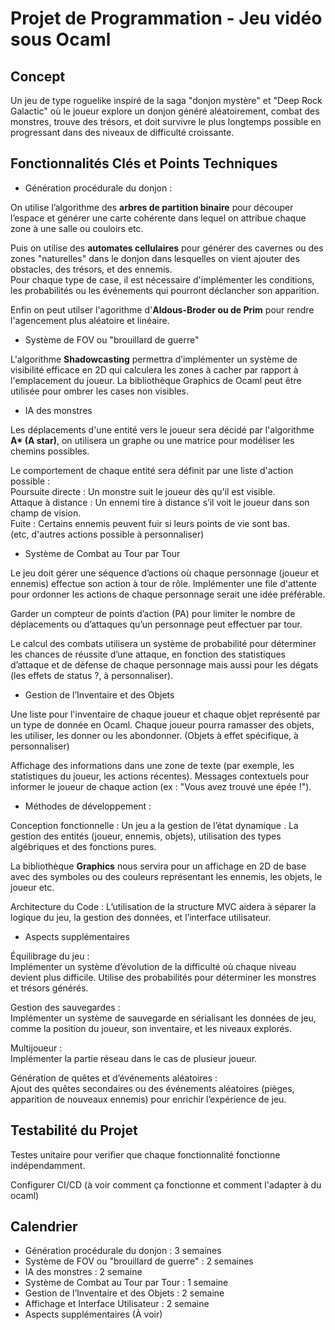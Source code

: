 # Projet de Programmation - Jeu vidéo sous Ocaml

## Concept

Un jeu de type roguelike inspiré de la saga "donjon mystère" et "Deep Rock Galactic" où le joueur explore un donjon généré aléatoirement, combat des monstres, trouve des trésors, et doit survivre le plus longtemps possible en progressant dans des niveaux de difficulté croissante.

## Fonctionnalités Clés et Points Techniques

- Génération procédurale du donjon :

On utilise l’algorithme des **arbres de partition binaire** pour découper l’espace et générer une carte cohérente dans lequel on attribue chaque zone à une salle ou couloirs etc.

Puis on utilise des **automates cellulaires** pour générer des cavernes ou des zones "naturelles" dans le donjon dans lesquelles on vient ajouter des obstacles, des trésors, et des ennemis.\
Pour chaque type de case, il est nécessaire d'implémenter les conditions, les probabilités ou les événements qui pourront déclancher son apparition.

Enfin on peut utilser l'agorithme d'**Aldous-Broder ou de Prim** pour rendre l'agencement plus aléatoire et linéaire.

<!--
-Structure des données du donjon
Le donjon peut être représenté comme une matrice 2D de cases, chaque case représentant un type de terrain (sol, mur, porte, etc.).
type cell = Wall | Floor | Door | Monster of int | Treasure of int
 -->

- Système de FOV ou "brouillard de guerre"

L'algorithme **Shadowcasting** permettra d’implémenter un système de visibilité efficace en 2D qui calculera les zones à cacher par rapport à l'emplacement du joueur.
La bibliothèque Graphics de Ocaml peut être utilisée pour ombrer les cases non visibles.

- IA des monstres

Les déplacements d'une entité vers le joueur sera décidé par l'algorithme **A\* (A star)**, on utilisera un graphe ou une matrice pour modéliser les chemins possibles.

Le comportement de chaque entité sera définit par une liste d'action possible :\
Poursuite directe : Un monstre suit le joueur dès qu'il est visible.\
Attaque à distance : Un ennemi tire à distance s’il voit le joueur dans son champ de vision.\
Fuite : Certains ennemis peuvent fuir si leurs points de vie sont bas.\
(etc, d'autres actions possible à personnaliser)

<!-- -Organisation du code IA
Modéliser les comportements sous forme de fonctions OCaml indépendantes pour chaque type d’ennemi. Cela rend le système de comportement plus facilement extensible. -->

- Système de Combat au Tour par Tour

Le jeu doit gérer une séquence d’actions où chaque personnage (joueur et ennemis) effectue son action à tour de rôle. Implémenter une file d'attente pour ordonner les actions de chaque personnage serait une idée préférable.

Garder un compteur de points d’action (PA) pour limiter le nombre de déplacements ou d’attaques qu’un personnage peut effectuer par tour.

Le calcul des combats utilisera un système de probabilité pour déterminer les chances de réussite d’une attaque, en fonction des statistiques d’attaque et de défense de chaque personnage mais aussi pour les dégats (les effets de status ?, à personnaliser).

- Gestion de l’Inventaire et des Objets

Une liste pour l'inventaire de chaque joueur et chaque objet représenté par un type de donnée en Ocaml.
Chaque joueur pourra ramasser des objets, les utiliser, les donner ou les abondonner.
(Objets à effet spécifique, à personnaliser)

Affichage des informations dans une zone de texte (par exemple, les statistiques du joueur, les actions récentes).
Messages contextuels pour informer le joueur de chaque action (ex : "Vous avez trouvé une épée !").

- Méthodes de développement :

Conception fonctionnelle : Un jeu a la gestion de l’état dynamique . La gestion des entités (joueur, ennemis, objets), utilisation des types algébriques et des fonctions pures.

La bibliothèque **Graphics** nous servira pour un affichage en 2D de base avec des symboles ou des couleurs représentant les ennemis, les objets, le joueur etc.

Architecture du Code : L’utilisation de la structure MVC aidera à séparer la logique du jeu, la gestion des données, et l’interface utilisateur.

- Aspects supplémentaires

Équilibrage du jeu :\
Implémenter un système d’évolution de la difficulté où chaque niveau devient plus difficile. Utilise des probabilités pour déterminer les monstres et trésors générés.

Gestion des sauvegardes :\
Implémenter un système de sauvegarde en sérialisant les données de jeu, comme la position du joueur, son inventaire, et les niveaux explorés.

Multijoueur :\
Implémenter la partie réseau dans le cas de plusieur joueur.

Génération de quêtes et d’événements aléatoires :\
Ajout des quêtes secondaires ou des événements aléatoires (pièges, apparition de nouveaux ennemis) pour enrichir l’expérience de jeu.

## Testabilité du Projet

Testes unitaire pour verifier que chaque fonctionnalité fonctionne indépendamment.

Configurer CI/CD (à voir comment ça fonctionne et comment l'adapter à du ocaml)

## Calendrier

- Génération procédurale du donjon : 3 semaines
- Système de FOV ou "brouillard de guerre" : 2 semaines
- IA des monstres : 2 semaine
- Système de Combat au Tour par Tour : 1 semaine
- Gestion de l’Inventaire et des Objets : 2 semaine
- Affichage et Interface Utilisateur : 2 semaine
- Aspects supplémentaires (À voir)
